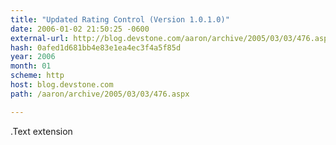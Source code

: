 ```yaml
---
title: "Updated Rating Control (Version 1.0.1.0)"
date: 2006-01-02 21:50:25 -0600
external-url: http://blog.devstone.com/aaron/archive/2005/03/03/476.aspx
hash: 0afed1d681bb4e83e1ea4ec3f4a5f85d
year: 2006
month: 01
scheme: http
host: blog.devstone.com
path: /aaron/archive/2005/03/03/476.aspx

---
```


.Text extension
